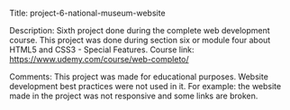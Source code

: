 Title: project-6-national-museum-website

Description: Sixth project done during the complete web development course. This project was done during section six or module four about HTML5 and CSS3 - Special Features. Course link: https://www.udemy.com/course/web-completo/

Comments: This project was made for educational purposes. Website development best practices were not used in it. For example: 
the website made in the project was not responsive and some links are broken.